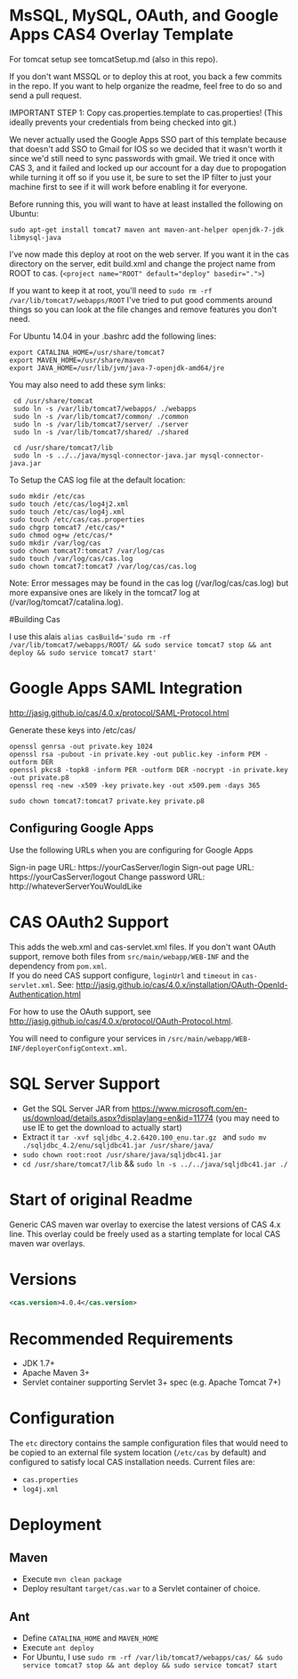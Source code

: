 MsSQL, MySQL, OAuth, and Google Apps CAS4 Overlay Template
============================
For tomcat setup see tomcatSetup.md (also in this repo).

If you don't want MSSQL or to deploy this at root, you back a few commits in the repo.  If you want to help organize the readme, feel free to do so and send a pull request.

IMPORTANT STEP 1: Copy cas.properties.template to cas.properties!  (This ideally prevents your credentials from being checked into git.)

We never actually used the Google Apps SSO part of this template because that doesn't add SSO to Gmail for IOS so we decided that it wasn't worth it since we'd still need to sync passwords with gmail.  We tried it once with CAS 3, and it failed and locked up our account for a day due to propogation while turning it off so if you use it, be sure to set the IP filter to just your machine first to see if it will work before enabling it for everyone.

Before running this, you will want to have at least installed the following on Ubuntu:

`sudo apt-get install tomcat7 maven ant maven-ant-helper openjdk-7-jdk libmysql-java`

I've now made this deploy at root on the web server.  If you want it in the cas directory on the server, edit build.xml and change
the project name from ROOT to cas. (`<project name="ROOT" default="deploy" basedir=".">`)

If you want to keep it at root, you'll need to `sudo rm -rf /var/lib/tomcat7/webapps/ROOT`
I've tried to put good comments around things so you can look at the file changes and remove features you don't need.

For Ubuntu 14.04 in your .bashrc add the following lines:

    export CATALINA_HOME=/usr/share/tomcat7
    export MAVEN_HOME=/usr/share/maven
    export JAVA_HOME=/usr/lib/jvm/java-7-openjdk-amd64/jre


You may also need to add these sym links:

     cd /usr/share/tomcat
     sudo ln -s /var/lib/tomcat7/webapps/ ./webapps
     sudo ln -s /var/lib/tomcat7/common/ ./common
     sudo ln -s /var/lib/tomcat7/server/ ./server
     sudo ln -s /var/lib/tomcat7/shared/ ./shared
     
     cd /usr/share/tomcat7/lib
     sudo ln -s ../../java/mysql-connector-java.jar mysql-connector-java.jar

To Setup the CAS log file at the default location:
```
sudo mkdir /etc/cas
sudo touch /etc/cas/log4j2.xml
sudo touch /etc/cas/log4j.xml
sudo touch /etc/cas/cas.properties
sudo chgrp tomcat7 /etc/cas/*
sudo chmod og+w /etc/cas/*
sudo mkdir /var/log/cas
sudo chown tomcat7:tomcat7 /var/log/cas
sudo touch /var/log/cas/cas.log
sudo chown tomcat7:tomcat7 /var/log/cas/cas.log
```

Note: Error messages may be found in the cas log (/var/log/cas/cas.log) but more expansive ones are likely in the tomcat7 log at (/var/log/tomcat7/catalina.log).

#Building Cas

I use this alais `alias casBuild='sudo rm -rf /var/lib/tomcat7/webapps/ROOT/ && sudo service tomcat7 stop && ant deploy && sudo service tomcat7 start'`

# Google Apps SAML Integration
http://jasig.github.io/cas/4.0.x/protocol/SAML-Protocol.html

Generate these keys into /etc/cas/

```
openssl genrsa -out private.key 1024
openssl rsa -pubout -in private.key -out public.key -inform PEM -outform DER
openssl pkcs8 -topk8 -inform PER -outform DER -nocrypt -in private.key -out private.p8
openssl req -new -x509 -key private.key -out x509.pem -days 365

sudo chown tomcat7:tomcat7 private.key private.p8 
```

## Configuring Google Apps
Use the following URLs when you are configuring for Google Apps

Sign-in page URL: https://yourCasServer/login
Sign-out page URL: https://yourCasServer/logout
Change password URL: http://whateverServerYouWouldLike

# CAS OAuth2 Support
This adds the web.xml and cas-servlet.xml files.  If you don't want OAuth support, remove both files from `src/main/webapp/WEB-INF` and the dependency from `pom.xml`.  
If you do need CAS support configure, `loginUrl` and `timeout` in `cas-servlet.xml`.
See: http://jasig.github.io/cas/4.0.x/installation/OAuth-OpenId-Authentication.html

For how to use the OAuth support, see http://jasig.github.io/cas/4.0.x/protocol/OAuth-Protocol.html.

You will need to configure your services in `/src/main/webapp/WEB-INF/deployerConfigContext.xml`.

# SQL Server Support

* Get the SQL Server JAR from https://www.microsoft.com/en-us/download/details.aspx?displaylang=en&id=11774 (you may need to use IE to get the download to actually start)
* Extract it `tar -xvf sqljdbc_4.2.6420.100_enu.tar.gz ` and `sudo mv ./sqljdbc_4.2/enu/sqljdbc41.jar /usr/share/java/`
* `sudo chown root:root /usr/share/java/sqljdbc41.jar`
* `cd /usr/share/tomcat7/lib` && `sudo ln -s ../../java/sqljdbc41.jar ./`

# Start of original Readme
Generic CAS maven war overlay to exercise the latest versions of CAS 4.x line. This overlay could be freely used as a starting template for local CAS maven war overlays.

# Versions
```xml
<cas.version>4.0.4</cas.version>
```

# Recommended Requirements
* JDK 1.7+
* Apache Maven 3+
* Servlet container supporting Servlet 3+ spec (e.g. Apache Tomcat 7+)

# Configuration
The `etc` directory contains the sample configuration files that would need to be copied to an external file system location (`/etc/cas` by default)
and configured to satisfy local CAS installation needs. Current files are:

* `cas.properties`
* `log4j.xml`

# Deployment

## Maven
* Execute `mvn clean package`
* Deploy resultant `target/cas.war` to a Servlet container of choice.

## Ant

* Define `CATALINA_HOME` and `MAVEN_HOME`
* Execute `ant deploy`
* For Ubuntu, I use `sudo rm -rf /var/lib/tomcat7/webapps/cas/ && sudo service tomcat7 stop && ant deploy && sudo service tomcat7 start`
